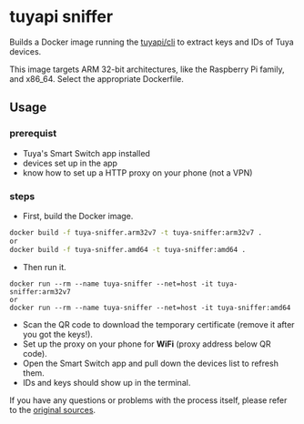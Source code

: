 # tuyapi sniffer

Builds a Docker image running the [tuyapi/cli](https://github.com/TuyaAPI/cli) to extract keys and IDs of Tuya devices.

This image targets ARM 32-bit architectures, like the Raspberry Pi family, and x86\_64. Select the appropriate Dockerfile.

## Usage

### prerequist

- Tuya's Smart Switch app installed
- devices set up in the app
- know how to set up a HTTP proxy on your phone (not a VPN)

### steps

- First, build the Docker image.

```bash
docker build -f tuya-sniffer.arm32v7 -t tuya-sniffer:arm32v7 .
or
docker build -f tuya-sniffer.amd64 -t tuya-sniffer:amd64 .
```

- Then run it.

```
docker run --rm --name tuya-sniffer --net=host -it tuya-sniffer:arm32v7
or
docker run --rm --name tuya-sniffer --net=host -it tuya-sniffer:amd64
```

- Scan the QR code to download the temporary certificate (remove it after you got the keys!).
- Set up the proxy on your phone for __WiFi__ (proxy address below QR code).
- Open the Smart Switch app and pull down the devices list to refresh them.
- IDs and keys should show up in the terminal.

If you have any questions or problems with the process itself, please refer to the [original sources](https://github.com/codetheweb/tuyapi/blob/master/docs/SETUP.md).
